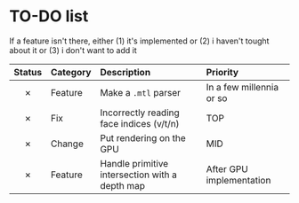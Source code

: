# TO-DO list

If a feature isn't there, either (1) it's implemented or (2) i haven't tought about it or (3) i don't want to add it

| Status  | Category               | Description                                    | Priority                 |
| :-----: | :--------------------- | :---------------------------------------       | :----------------------- |
| &cross; | Feature                | Make a `.mtl` parser                           | In a few millennia or so |
| &cross; | Fix                    | Incorrectly reading face indices (v/t/n)       | TOP                      |
| &cross; | Change                 | Put rendering on the GPU                       | MID                      |
| &cross; | Feature                | Handle primitive intersection with a depth map | After GPU implementation |
